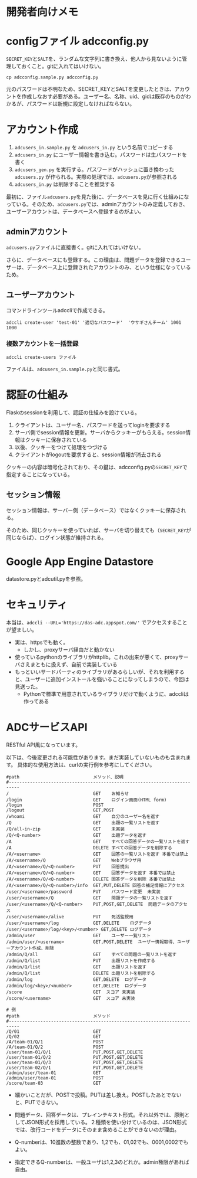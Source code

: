 # 開発者向けメモ

# configファイル adcconfig.py

`SECRET_KEY`と`SALT`を、ランダムな文字列に書き換え、他人から見ないように管理しておくこと。gitに入れてはいけない。

    cp adcconfig.sample.py adcconfig.py

元のパスワードは不明なため、SECRET_KEYとSALTを変更したときは、アカウントを作成しなおす必要がある。ユーザー名、名称、uid、gidは既存のものがわかるが、パスワードは新規に設定しなければならない。


# アカウント作成

1. `adcusers_in.sample.py` を `adcusers_in.py` という名前でコピーする
2. `adcusers_in.py` にユーザー情報を書き込む。パスワードは生パスワードを書く
3. `adcusers_gen.py` を実行する。パスワードがハッシュに置き換わった `adcusers.py` が作られる。実際の処理では、`adcusers.py`が参照される
4. `adcusers_in.py` は削除することを推奨する

最初に、ファイル`adcusers.py`を見た後に、データベースを見に行く仕組みになっている。そのため、`adcusers.py`では、adminアカウントのみ定義しておき、ユーザーアカウントは、データベースへ登録するのがよい。

## adminアカウント

`adcusers.py`ファイルに直接書く。gitに入れてはいけない。

さらに、データベースにも登録する。この理由は、問題データを登録できるユーザーは、データベース上に登録されたアカウントのみ、という仕様になっているため。


## ユーザーアカウント

コマンドラインツールadccliで作成できる。

    adccli create-user 'test-01' '適切なパスワード'  'ウサギさんチーム' 1001 1000

### 複数アカウントを一括登録

    adccli create-users ファイル

ファイルは、`adcusers_in.sample.py`と同じ書式。


# 認証の仕組み

Flaskのsessionを利用して、認証の仕組みを設けている。

1. クライアントは、ユーザー名、パスワードを送ってloginを要求する
2. サーバ側でsession情報を更新。サーバからクッキーがもらえる。session情報はクッキーに保存されている
3. 以後、クッキーをつけて処理をつづける
4. クライアントがlogoutを要求すると、session情報が消去される

クッキーの内容は暗号化されており、その鍵は、adcconfig.pyの`SECRET_KEY`で指定することになっている。

## セッション情報

セッション情報は、サーバー側（データベース）ではなくクッキーに保存される。

そのため、同じクッキーを使っていれば、サーバを切り替えても（`SECRET_KEY`が同じならば）、ログイン状態が維持される。


# Google App Engine Datastore

datastore.pyとadcutil.pyを参照。

# セキュリティ

本当は、`adccli --URL='https://das-adc.appspot.com/'` でアクセスすることが望ましい。
- 実は、httpsでも動く。
  - しかし、proxyサーバ経由だと動かない
- 使っているpythonのライブラリがhttplib。これの出来が悪くて、proxyサーバさえまともに扱えず、自前で実装している
- もっといいサードパーティのライブラリがあるらしいが、それを利用すると、ユーザーに追加インストールを強いることになってしまうので、今回は見送った。
  - Pythonで標準で用意されているライブラリだけで動くように、adccliは作ってある


# ADCサービスAPI

RESTful API風になっています。

以下は、今後変更される可能性があります。まだ実装していないものも含まれます。
具体的な使用方法は、curlの実行例を参考にしてください。

    #path                            メソッド、説明
    #--------------------------------------------------------------------------
    /                                GET    お知らせ
    /login                           GET    ログイン画面(HTML form)
    /login                           POST
    /logout                          GET,POST
    /whoami                          GET    自分のユーザー名を返す
    /Q                               GET    出題の一覧リストを返す
    /Q/all-in-zip                    GET    未実装
    /Q/<Q-number>                    GET    出題データを返す
    /A                               GET    すべての回答データの一覧リストを返す
    /A                               DELETE すべての回答データを削除する
    /A/<username>                    GET    回答の一覧リストを返す 本番では禁止
    /A/<username>/Q                  GET    Webブラウザ用
    /A/<username>/Q/<Q-number>       PUT    回答提出
    /A/<username>/Q/<Q-number>       GET    回答データを返す 本番では禁止
    /A/<username>/Q/<Q-number>       DELETE 回答データを削除 本番では禁止
    /A/<username>/Q/<Q-number>/info  GET,PUT,DELETE 回答の補足情報にアクセス
    /user/<username>/password        PUT    パスワード変更  未実装
    /user/<username>/Q               GET    問題データの一覧リストを返す
    /user/<username>/Q/<Q-number>    PUT,POST,GET,DELETE  問題データのアクセス
    /user/<username>/alive           PUT    死活監視用
    /user/<username>/log             GET,DELETE    ログデータ
    /user/<username>/log/<key>/<number> GET,DELETE ログデータ
    /admin/user                      GET    ユーザー一覧リスト
    /admin/user/<username>           GET,POST,DELETE  ユーザー情報取得、ユーザーアカウント作成、削除
    /admin/Q/all                     GET    すべての問題の一覧リストを返す
    /admin/Q/list                    PUT    出題リストを作成する
    /admin/Q/list                    GET    出題リストを返す
    /admin/Q/list                    DELETE 出題リストを削除する
    /admin/log                       GET,DELETE  ログデータ
    /admin/log/<key>/<number>        GET,DELETE  ログデータ
    /score                           GET  スコア 未実装
    /score/<username>                GET  スコア 未実装

    # 例
    #path                            メソッド
    #--------------------------------------------------------------------------
    /Q/01                            GET
    /Q/02                            GET
    /A/team-01/Q/1                   POST
    /A/team-01/Q/2                   POST
    /user/team-01/Q/1                PUT,POST,GET,DELETE
    /user/team-01/Q/2                PUT,POST,GET,DELETE
    /user/team-01/Q/3                PUT,POST,GET,DELETE
    /user/team-02/Q/1                PUT,POST,GET,DELETE
    /admin/user/team-01              GET
    /admin/user/team-01              POST
    /score/team-03                   GET

- 細かいことだが、POSTで投稿。PUTは差し換え。POSTしたあとでないと、PUTできない。

- 問題データ、回答データは、プレインテキスト形式。それ以外では、原則としてJSON形式を採用している。２種類を使い分けているのは、JSON形式では、改行コードをデータにそのまま含めることができないのが理由。
- Q-numberは、10進数の整数であり、1,2でも、01,02でも、0001,0002でもよい。
- 指定できるQ-numberは、一般ユーザは1,2,3のどれか。admin権限があれば自由。
